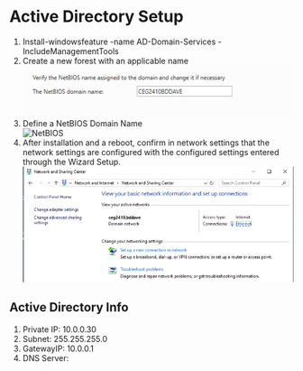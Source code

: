 # Active Directory Setup
1)  Install-windowsfeature -name AD-Domain-Services -IncludeManagementTools
2)  Create a new forest with an applicable name  
![new forest](/project5/windows/images/project5_NetBIOS.PNG)  
3)  Define a NetBIOS Domain Name  
![NetBIOS](/main/project5/windows/images/project5_NetBIOS.PNG)  
4)  After installation and a reboot, confirm in network settings that the network settings are configured with the configured settings entered through the Wizard Setup.  
![New connection](/project5/windows/images/project5_newConnection.PNG)  


## Active Directory Info
1)  Private IP: 10.0.0.30
2)  Subnet:  255.255.255.0  
3)  GatewayIP:  10.0.0.1
4)  DNS Server:  
